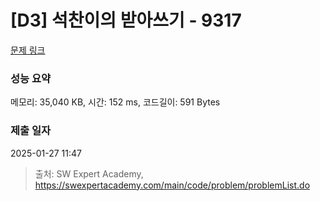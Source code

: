 # [D3] 석찬이의 받아쓰기 - 9317 

[문제 링크](https://swexpertacademy.com/main/code/problem/problemDetail.do?contestProbId=AW-hOY5KeEIDFAVg) 

### 성능 요약

메모리: 35,040 KB, 시간: 152 ms, 코드길이: 591 Bytes

### 제출 일자

2025-01-27 11:47



> 출처: SW Expert Academy, https://swexpertacademy.com/main/code/problem/problemList.do